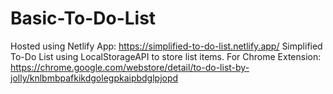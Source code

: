 # Basic-To-Do-List
Hosted using Netlify App: https://simplified-to-do-list.netlify.app/
Simplified To-Do List using LocalStorageAPI to store list items.
For Chrome Extension: https://chrome.google.com/webstore/detail/to-do-list-by-jolly/knlbmbpafkikdgolegpkaipbdglpjopd
